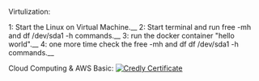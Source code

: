 Virtulization:

1: Start the Linux on Virtual Machine.__
2: Start terminal and run free -mh and df /dev/sda1 -h commands.__
3: run the docker container "hello world".__
4: one more time check the free -mh and df df /dev/sda1 -h commands.__

Cloud Computing & AWS Basic:
[![Credly Certificate](https://images.credly.com/size/110x110/images/2784d0d8-327c-406f-971e-9f0e15097003/image.png)](https://www.credly.com/badges/ddd1ac3a-c19f-47d7-8366-2a4f9a79970b/public_url)
